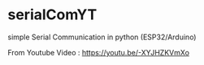 # serialComYT
simple Serial Communication in python (ESP32/Arduino)

From Youtube Video : https://youtu.be/-XYJHZKVmXo
